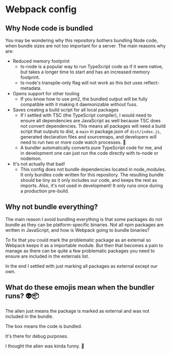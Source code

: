 # Webpack config

## Why Node code is bundled

You may be wondering why this repository bothers bundling Node code, when bundle sizes are not too important for a server. The main reasons why are:

-   Reduced memory footprint
    -   ts-node is a popular way to run TypeScript code as if it were native, but takes a longer time to start and has an increased memory footprint.
    -   ts-node's transpile-only flag will not work as this bot uses reflect-metadata.
-   Opens support for other tooling
    -   If you know how to use pm2, the bundled output will be fully compatible with it making it daemonizable without fuss.
-   Saves creating a build script for all local packages
    -   If I settled with TSC (the TypeScript compiler), I would need to ensure all dependencies are JavaScript as well because TSC does not convert dependencies. This means all packages will need a build script that outputs to dist, a `main` in package.json of `dist/index.js`, generated declaration files and sourcemaps, and developers will need to run two or more code watch processes. 🤯
    -   A bundler automatically converts pure TypeScript code for me, and in development one can just run the code directly with ts-node or nodemon.
-   It's not actually that bad!
    -   This config does not bundle dependencies located in node_modules. It only bundles code written for this repository. The resulting bundle should be tiny as it only includes our code, and keeps the rest as imports. Also, it's not used in development! It only runs once during a production pre-build.

## Why not bundle everything?

The main reason I avoid bundling everything is that some packages do not bundle as they can be platform-specific binaries. Not all npm packages are written in JavaScript, and how is Webpack going to bundle binaries?

To fix that you could mark the problematic package as an external so Webpack keeps it as a importable module. But then that becomes a pain to manage as there can be quite a few problematic packages you need to ensure are included in the externals list.

In the end I settled with just marking all packages as external except our own.

## What do these emojis mean when the bundler runs? 👽📦

The alien just means the package is marked as external and was not included in the bundle.

The box means the code is bundled.

It's there for debug purposes.

I thought the alien was kinda funny. 🤣
